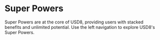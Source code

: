 # Super Powers

Super Powers are at the core of USD8, providing users with stacked benefits and unlimited potential. Use the left navigation to explore USD8's Super Powers.
